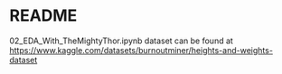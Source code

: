 # README

02_EDA_With_TheMightyThor.ipynb
dataset can be found at https://www.kaggle.com/datasets/burnoutminer/heights-and-weights-dataset